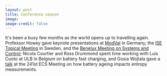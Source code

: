```yaml
---
layout: post
title: Conference season
image: 
image-credit: false
---
```

It's been a busy few months as the world opens up to travelling again. Professor Howey gave keynote presentations at [ModVal](https://modval2022.welcome-manager.de/) in Germany, the [ISE Topical Meeting](https://topical32.ise-online.org/index.php) in Sweden, and the [Benelux Meeting on Systems and Control](https://www.beneluxmeeting.nl/); Nicola Courtier and Ross Drummond spent time working with Luis Cuoto at ULB in Belgium on battery fast charging, and Gosia Wojtala gave a [talk](https://iopscience.iop.org/article/10.1149/MA2022-014528mtgabs) at the 241st ECS Meeting on how battery ageing impacts entropy measurements.